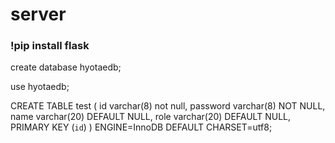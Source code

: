 # server

### !pip install flask

create database hyotaedb;

use hyotaedb;

CREATE TABLE test (
  id varchar(8) not null,
  password varchar(8) NOT NULL,
  name varchar(20) DEFAULT NULL,
  role varchar(20) DEFAULT NULL,
  PRIMARY KEY (`id`)
) ENGINE=InnoDB DEFAULT CHARSET=utf8;